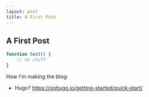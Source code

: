 ```yaml
---
layout: post
title: A First Post
---
```


## A First Post

```typescript
function test() {
	// do stuff
}
```

How I'm making the blog:

- Hugo? https://gohugo.io/getting-started/quick-start/
